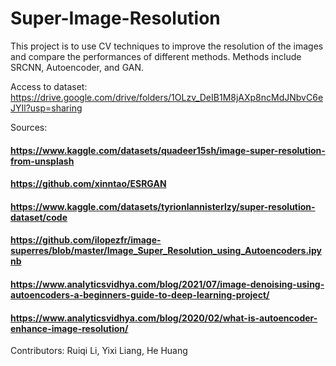 # Super-Image-Resolution

This project is to use CV techniques to improve the resolution of the images and compare the performances of different methods. 
Methods include SRCNN, Autoencoder, and GAN.

Access to dataset: https://drive.google.com/drive/folders/1OLzv_DeIB1M8jAXp8ncMdJNbvC6eJYIl?usp=sharing

Sources:
#### https://www.kaggle.com/datasets/quadeer15sh/image-super-resolution-from-unsplash
#### https://github.com/xinntao/ESRGAN
#### https://www.kaggle.com/datasets/tyrionlannisterlzy/super-resolution-dataset/code
#### https://github.com/ilopezfr/image-superres/blob/master/Image_Super_Resolution_using_Autoencoders.ipynb
#### https://www.analyticsvidhya.com/blog/2021/07/image-denoising-using-autoencoders-a-beginners-guide-to-deep-learning-project/
#### https://www.analyticsvidhya.com/blog/2020/02/what-is-autoencoder-enhance-image-resolution/

Contributors: Ruiqi Li, Yixi Liang, He Huang
